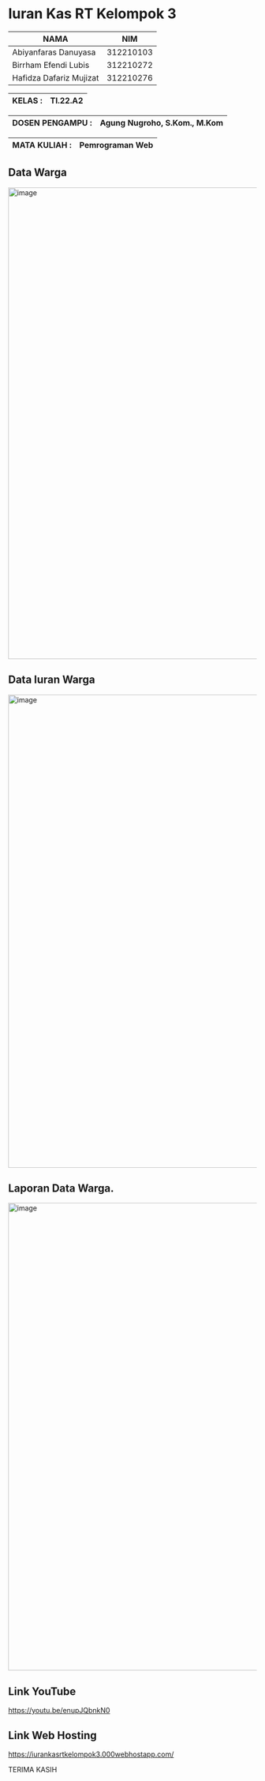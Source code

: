 # Iuran Kas RT Kelompok 3

| NAMA  | NIM |
| --- | --- |
| Abiyanfaras Danuyasa     | 312210103 |
| Birrham Efendi Lubis   | 312210272 |
| Hafidza Dafariz Mujizat   | 312210276 |

| KELAS :| TI.22.A2 |
| --- | --- |

| DOSEN PENGAMPU :| Agung Nugroho, S.Kom., M.Kom |
| --- | --- |

| MATA KULIAH  :| Pemrograman Web |
| --- | --- |

## Data Warga

<img width="955" alt="image" src="https://github.com/Hafidza1/Project-UAS-Kas-RT-master/assets/115520666/37ecc39d-1030-4759-a8c2-48a6ed9c86bc">

## Data Iuran Warga

<img width="958" alt="image" src="https://github.com/Hafidza1/Project-UAS-Kas-RT-master/assets/115520666/5d6f8b7d-edad-47be-b0be-b3d6b2688f4a">

## Laporan Data Warga.

<img width="947" alt="image" src="https://github.com/Hafidza1/Project-UAS-Kas-RT-master/assets/115520666/b2aa752a-a35a-4150-ae7a-33994cf2f488">

## Link YouTube

https://youtu.be/enupJQbnkN0

## Link Web Hosting

https://iurankasrtkelompok3.000webhostapp.com/

TERIMA KASIH
